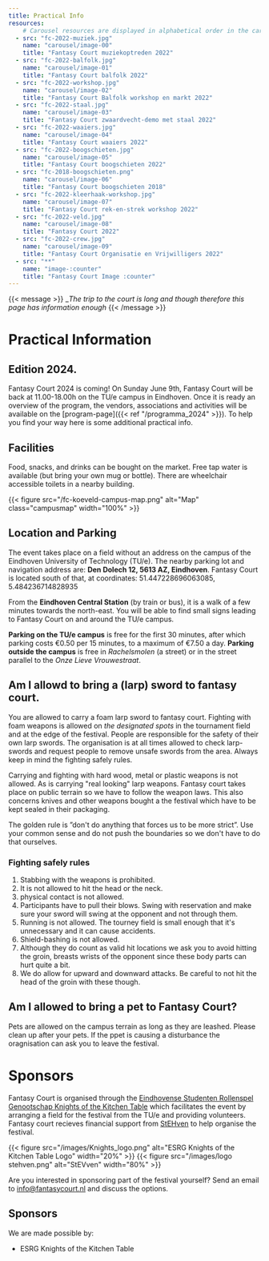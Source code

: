 ```yaml
---
title: Practical Info
resources:
    # Carousel resources are displayed in alphabetical order in the carousel.
  - src: "fc-2022-muziek.jpg"
    name: "carousel/image-00"
    title: "Fantasy Court muziekoptreden 2022"
  - src: "fc-2022-balfolk.jpg"
    name: "carousel/image-01"
    title: "Fantasy Court balfolk 2022"
  - src: "fc-2022-workshop.jpg"
    name: "carousel/image-02"
    title: "Fantasy Court Balfolk workshop en markt 2022"
  - src: "fc-2022-staal.jpg"
    name: "carousel/image-03"
    title: "Fantasy Court zwaardvecht-demo met staal 2022"
  - src: "fc-2022-waaiers.jpg"
    name: "carousel/image-04"
    title: "Fantasy Court waaiers 2022"
  - src: "fc-2022-boogschieten.jpg"
    name: "carousel/image-05"
    title: "Fantasy Court boogschieten 2022"
  - src: "fc-2018-boogschieten.png"
    name: "carousel/image-06"
    title: "Fantasy Court boogschieten 2018"
  - src: "fc-2022-kleerhaak-workshop.jpg"
    name: "carousel/image-07"
    title: "Fantasy Court rek-en-strek workshop 2022"
  - src: "fc-2022-veld.jpg"
    name: "carousel/image-08"
    title: "Fantasy Court 2022"
  - src: "fc-2022-crew.jpg"
    name: "carousel/image-09"
    title: "Fantasy Court Organisatie en Vrijwilligers 2022"
  - src: "**"
    name: "image-:counter"
    title: "Fantasy Court Image :counter"
---
```


{{< message >}}
__The trip to the court is long and though_
_therefore this page has information enough_
{{< /message >}}

# Practical Information

## Edition 2024.
Fantasy Court 2024 is coming! On Sunday June 9th, Fantasy Court will be back at 11.00-18.00h on the TU/e campus in Eindhoven. Once it is ready an overview of the program, the vendors, associations and activities will be available on the [program-page]({{< ref "/programma_2024" >}}). To help you find your way here is some additional practical info.



## Facilities
Food, snacks, and drinks can be bought on the market. Free tap water is available (but bring your own mug or bottle). There are wheelchair accessible toilets in a nearby building.

{{< figure src="/fc-koeveld-campus-map.png" alt="Map" class="campusmap" width="100%" >}}


## Location and Parking
The event takes place on a field without an address on the campus of the Eindhoven University of Technology (TU/e). The nearby parking lot and navigation address are: **Den Dolech 12, 5613 AZ, Eindhoven**. Fantasy Court is located south of that, at coordinates: 51.447228696063085, 5.484236714828935

From the **Eindhoven Central Station** (by train or bus), it is a walk of a few minutes towards the north-east. You will be able to find small signs leading to Fantasy Court on and around the TU/e campus.

**Parking on the TU/e campus** is free for the first 30 minutes, after which parking costs €0.50 per 15 minutes, to a maximum of €7.50 a day. **Parking outside the campus** is free in _Rachelsmolen_ (a street) or in the street parallel to the _Onze Lieve Vrouwestraat_.

## Am I allowd to bring a (larp) sword to fantasy court.
You are allowed to carry a foam larp sword to fantasy court. Fighting with foam weapons is allowed on *the designated spots* in the tournament field and at the edge of the festival. People are responsible for the safety of their own larp swords. The organisation is at all times allowed to check larp-swords and request people to remove unsafe swords from the area. Always keep in mind the fighting safely rules.

Carrying and fighting with hard wood, metal or plastic weapons is not allowed. As is carrying "real looking" larp weapons. Fantasy court takes place on public terrain so we have to follow the weapon laws. This also concerns knives and other weapons bought a the festival which have to be kept sealed in their packaging.  

The golden rule is ”don't do anything that forces us to be more strict”. Use your common sense and do not push the boundaries so we don't have to do that ourselves.

### Fighting safely rules
1. Stabbing with the weapons is prohibited.
2. It is not allowed to hit the head or the neck.
3. physical contact is not allowed.
4. Participants have to pull their blows. Swing with reservation and make sure your sword will swing
at the opponent and not through them.
5. Running is not allowed. The tourney field is small enough that it's unnecessary and it can cause
accidents.
6. Shield-bashing is not allowed.
7. Although they do count as valid hit locations we ask you to avoid hitting the groin, breasts wrists of
the opponent since these body parts can hurt quite a bit.
8. We do allow for upward and downward attacks. Be careful to not hit the head of the groin with
these though.

## Am I allowed to bring a pet to Fantasy Court?
Pets are allowed on the campus terrain as long as they are leashed. Please clean up after your pets. If the ppet is causing a disturbance the oragnisation can ask you to leave the festival.



# Sponsors
Fantasy Court is organised through the [Eindhovense Studenten Rollenspel Genootschap Knights of the Kitchen Table](https://kotkt.nl) which facilitates the event by arranging a field for the festival from the TU/e and providing volunteers.
Fantasy court recieves financial support from [StEHven](https://stehven.nl) to help organise the festival.

{{< figure src="/images/Knights_logo.png" alt="ESRG Knights of the Kitchen Table Logo" width="20%" >}}
{{< figure src="/images/logo stehven.png" alt="StEVven" width="80%" >}}

Are you interested in sponsoring part of the festival yourself? Send an email to [info@fantasycourt.nl](mailto:info@fantasycourt.nl) and discuss the options.

## Sponsors
We are made possible by:
* ESRG Knights of the Kitchen Table
